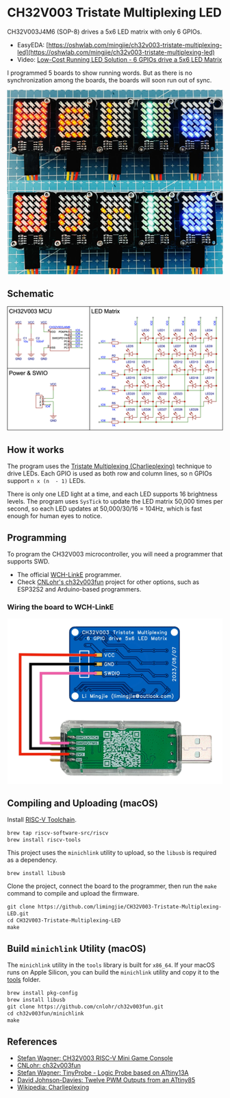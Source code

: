 # CH32V003 Tristate Multiplexing LED

CH32V003J4M6 (SOP-8) drives a 5x6 LED matrix with only 6 GPIOs.

- EasyEDA: [https://oshwlab.com/mingjie/ch32v003-tristate-multiplexing-led](https://oshwlab.com/mingjie/ch32v003-tristate-multiplexing-led)
- Video: [Low-Cost Running LED Solution - 6 GPIOs drive a 5x6 LED Matrix](https://www.bilibili.com/video/BV1tz4y1g7z6/)

I programmed 5 boards to show running words. But as there is no synchronization among the boards, the boards will soon run out of sync.

![Five Boards](images/CH32V003_Tristate_Multiplexing_LED_Five_Boards.webp)

## Schematic

![Schematic](images/CH32V003_Tristate_Multiplexing_LED_Schematic.png)

## How it works

The program uses the [Tristate Multiplexing (Charlieplexing)](https://en.wikipedia.org/wiki/Charlieplexing) technique to drive LEDs. Each GPIO is used as both row and column lines, so n GPIOs support `n x (n  - 1)` LEDs.

There is only one LED light at a time, and each LED supports 16 brightness levels. The program uses `SysTick` to update the LED matrix 50,000 times per second, so each LED updates at 50,000/30/16 = 104Hz, which is fast enough for human eyes to notice.

## Programming

To program the CH32V003 microcontroller, you will need a programmer that supports SWD.

- The official [WCH-LinkE](https://www.wch-ic.com/products/WCH-Link.html) programmer.
- Check [CNLohr's ch32v003fun](https://github.com/cnlohr/ch32v003fun) project for other options, such as ESP32S2 and Arduino-based programmers.

### Wiring the board to WCH-LinkE

![CH32V003 Upload Firmware Wiring](images/CH32V003_Upload_Firmware_Wiring.webp)

## Compiling and Uploading (macOS)

Install [RISC-V Toolchain](https://github.com/riscv-software-src/homebrew-riscv).

```shell
brew tap riscv-software-src/riscv
brew install riscv-tools
```

This project uses the `minichlink` utility to upload, so the `libusb` is required as a dependency.

```shell
brew install libusb
```

Clone the project, connect the board to the programmer, then run the `make` command to compile and upload the firmware.

```shell
git clone https://github.com/limingjie/CH32V003-Tristate-Multiplexing-LED.git
cd CH32V003-Tristate-Multiplexing-LED
make
```

## Build `minichlink` Utility (macOS)

The `minichlink` utility in the `tools` library is built for `x86_64`. If your macOS runs on Apple Silicon, you can build the `minichlink` utility and copy it to the [tools](https://github.com/limingjie/CH32V003-Tristate-Multiplexing-LED/tree/main/tools) folder.

```shell
brew install pkg-config
brew install libusb
git clone https://github.com/cnlohr/ch32v003fun.git
cd ch32v003fun/minichlink
make
```

## References

- [Stefan Wagner: CH32V003 RISC-V Mini Game Console](https://github.com/wagiminator/CH32V003-GameConsole)
- [CNLohr: ch32v003fun](https://github.com/cnlohr/ch32v003fun)
- [Stefan Wagner: TinyProbe - Logic Probe based on ATtiny13A](https://github.com/wagiminator/ATtiny13-TinyProbe)
- [David Johnson-Davies: Twelve PWM Outputs from an ATtiny85](http://www.technoblogy.com/show?2H0K)
- [Wikipedia: Charlieplexing](https://en.wikipedia.org/wiki/Charlieplexing)
